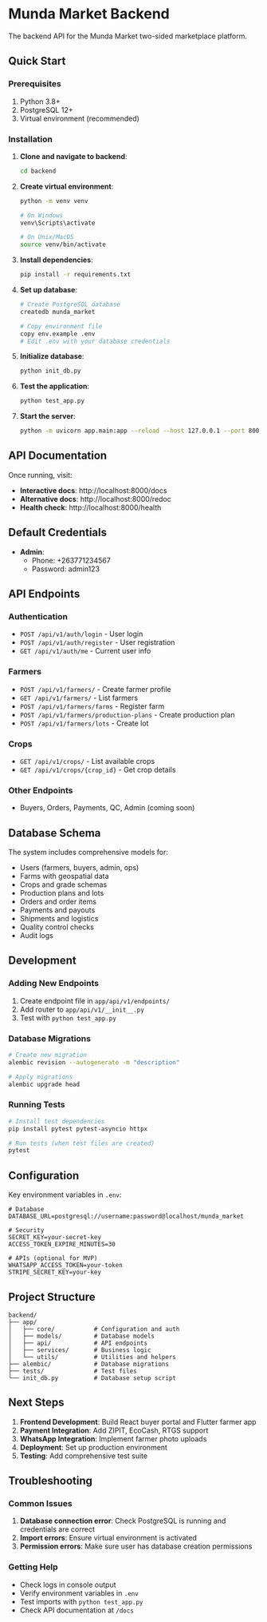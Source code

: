 # Munda Market Backend

The backend API for the Munda Market two-sided marketplace platform.

## Quick Start

### Prerequisites

1. Python 3.8+
2. PostgreSQL 12+
3. Virtual environment (recommended)

### Installation

1. **Clone and navigate to backend**:
   ```bash
   cd backend
   ```

2. **Create virtual environment**:
   ```bash
   python -m venv venv
   
   # On Windows
   venv\Scripts\activate
   
   # On Unix/MacOS
   source venv/bin/activate
   ```

3. **Install dependencies**:
   ```bash
   pip install -r requirements.txt
   ```

4. **Set up database**:
   ```bash
   # Create PostgreSQL database
   createdb munda_market
   
   # Copy environment file
   copy env.example .env
   # Edit .env with your database credentials
   ```

5. **Initialize database**:
   ```bash
   python init_db.py
   ```

6. **Test the application**:
   ```bash
   python test_app.py
   ```

7. **Start the server**:
   ```bash
   python -m uvicorn app.main:app --reload --host 127.0.0.1 --port 8000
   ```

## API Documentation

Once running, visit:
- **Interactive docs**: http://localhost:8000/docs
- **Alternative docs**: http://localhost:8000/redoc
- **Health check**: http://localhost:8000/health

## Default Credentials

- **Admin**: 
  - Phone: +263771234567
  - Password: admin123

## API Endpoints

### Authentication
- `POST /api/v1/auth/login` - User login
- `POST /api/v1/auth/register` - User registration
- `GET /api/v1/auth/me` - Current user info

### Farmers
- `POST /api/v1/farmers/` - Create farmer profile
- `GET /api/v1/farmers/` - List farmers
- `POST /api/v1/farmers/farms` - Register farm
- `POST /api/v1/farmers/production-plans` - Create production plan
- `POST /api/v1/farmers/lots` - Create lot

### Crops
- `GET /api/v1/crops/` - List available crops
- `GET /api/v1/crops/{crop_id}` - Get crop details

### Other Endpoints
- Buyers, Orders, Payments, QC, Admin (coming soon)

## Database Schema

The system includes comprehensive models for:
- Users (farmers, buyers, admin, ops)
- Farms with geospatial data
- Crops and grade schemas
- Production plans and lots
- Orders and order items
- Payments and payouts
- Shipments and logistics
- Quality control checks
- Audit logs

## Development

### Adding New Endpoints

1. Create endpoint file in `app/api/v1/endpoints/`
2. Add router to `app/api/v1/__init__.py`
3. Test with `python test_app.py`

### Database Migrations

```bash
# Create new migration
alembic revision --autogenerate -m "description"

# Apply migrations
alembic upgrade head
```

### Running Tests

```bash
# Install test dependencies
pip install pytest pytest-asyncio httpx

# Run tests (when test files are created)
pytest
```

## Configuration

Key environment variables in `.env`:

```env
# Database
DATABASE_URL=postgresql://username:password@localhost/munda_market

# Security
SECRET_KEY=your-secret-key
ACCESS_TOKEN_EXPIRE_MINUTES=30

# APIs (optional for MVP)
WHATSAPP_ACCESS_TOKEN=your-token
STRIPE_SECRET_KEY=your-key
```

## Project Structure

```
backend/
├── app/
│   ├── core/           # Configuration and auth
│   ├── models/         # Database models
│   ├── api/            # API endpoints
│   ├── services/       # Business logic
│   └── utils/          # Utilities and helpers
├── alembic/            # Database migrations
├── tests/              # Test files
└── init_db.py          # Database setup script
```

## Next Steps

1. **Frontend Development**: Build React buyer portal and Flutter farmer app
2. **Payment Integration**: Add ZIPIT, EcoCash, RTGS support
3. **WhatsApp Integration**: Implement farmer photo uploads
4. **Deployment**: Set up production environment
5. **Testing**: Add comprehensive test suite

## Troubleshooting

### Common Issues

1. **Database connection error**: Check PostgreSQL is running and credentials are correct
2. **Import errors**: Ensure virtual environment is activated
3. **Permission errors**: Make sure user has database creation permissions

### Getting Help

- Check logs in console output
- Verify environment variables in `.env`
- Test imports with `python test_app.py`
- Check API documentation at `/docs`
